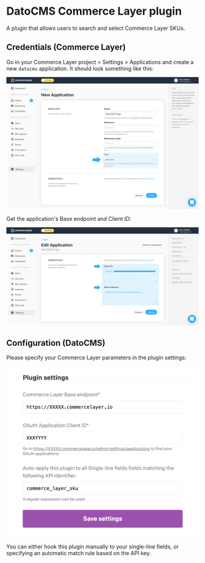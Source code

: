 # DatoCMS Commerce Layer plugin

A plugin that allows users to search and select Commerce Layer SKUs.

## Credentials (Commerce Layer)

Go in your Commerce Layer project > Settings > Applications and create a new `datocms` application. It should look something like this:

![Application](docs/application.jpg)

Get the application's Base endpoint and Client ID:

![Credentials](docs/credentials.jpg)

## Configuration (DatoCMS)

Please specify your Commerce Layer parameters in the plugin settings:

![Demo](docs/settings.png)

You can either hook this plugin manually to your single-line fields, or specifying an automatic match rule based on the API key.
